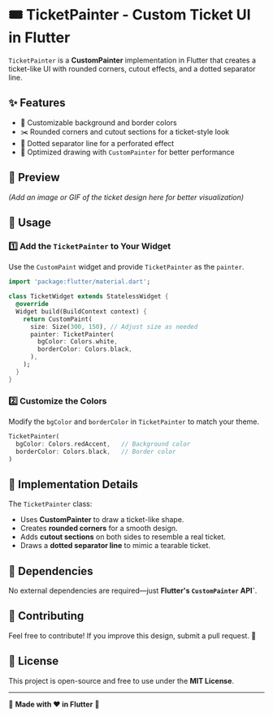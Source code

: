 # 🎟️ TicketPainter - Custom Ticket UI in Flutter

`TicketPainter` is a **CustomPainter** implementation in Flutter that creates a ticket-like UI with rounded corners, cutout effects, and a dotted separator line.

## ✨ Features
- 🎨 Customizable background and border colors
- ✂️ Rounded corners and cutout sections for a ticket-style look
- 📏 Dotted separator line for a perforated effect
- 🔄 Optimized drawing with `CustomPainter` for better performance

## 📸 Preview
*(Add an image or GIF of the ticket design here for better visualization)*

## 🚀 Usage

### 1️⃣ **Add the `TicketPainter` to Your Widget**
Use the `CustomPaint` widget and provide `TicketPainter` as the `painter`.

```dart
import 'package:flutter/material.dart';

class TicketWidget extends StatelessWidget {
  @override
  Widget build(BuildContext context) {
    return CustomPaint(
      size: Size(300, 150), // Adjust size as needed
      painter: TicketPainter(
        bgColor: Colors.white,
        borderColor: Colors.black,
      ),
    );
  }
}
```

### 2️⃣ **Customize the Colors**
Modify the `bgColor` and `borderColor` in `TicketPainter` to match your theme.

```dart
TicketPainter(
  bgColor: Colors.redAccent,   // Background color
  borderColor: Colors.black,   // Border color
)
```

## 📌 Implementation Details
The `TicketPainter` class:
- Uses **CustomPainter** to draw a ticket-like shape.
- Creates **rounded corners** for a smooth design.
- Adds **cutout sections** on both sides to resemble a real ticket.
- Draws a **dotted separator line** to mimic a tearable ticket.

## 🔧 Dependencies
No external dependencies are required—just **Flutter's `CustomPainter` API`**.

## 🤝 Contributing
Feel free to contribute! If you improve this design, submit a pull request. 🚀

## 📜 License
This project is open-source and free to use under the **MIT License**.

---

🔹 **Made with ❤️ in Flutter** 🔹
